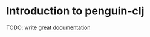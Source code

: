 # Introduction to penguin-clj

TODO: write [great documentation](http://jacobian.org/writing/what-to-write/)

